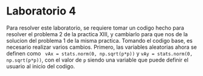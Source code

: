 # **Laboratorio 4**

Para resolver este laboratorio, se requiere tomar un codigo hecho para resolver el problema 2 de la practica XIII, y cambiarlo para que nos de la solucion del problema 1 de la misma practica.
Tomando el codigo base, es necesario realizar varios cambios. Primero, las variables aleatorias ahora se definen como `` vAx = stats.norm(0, np.sqrt(p*p))`` y ``vAy = stats.norm(0, np.sqrt(p*p))``, con el valor de ``p`` siendo una variable que puede definir el usuario al inicio del codigo.
